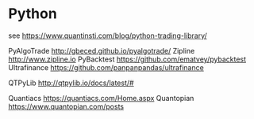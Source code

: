# Python

see https://www.quantinsti.com/blog/python-trading-library/


PyAlgoTrade http://gbeced.github.io/pyalgotrade/
Zipline http://www.zipline.io
PyBacktest https://github.com/ematvey/pybacktest
Ultrafinance https://github.com/panpanpandas/ultrafinance

QTPyLib http://qtpylib.io/docs/latest/#

Quantiacs https://quantiacs.com/Home.aspx
Quantopian https://www.quantopian.com/posts
